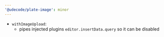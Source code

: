 ```yaml
---
'@udecode/plate-image': minor
---
```


- `withImageUpload`:
  - pipes injected plugins `editor.insertData.query` so it can be disabled